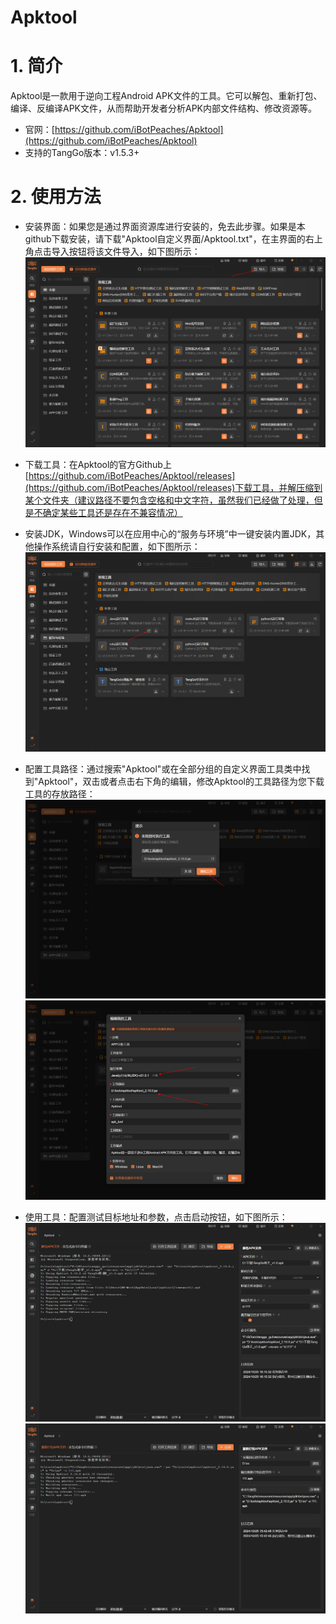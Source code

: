 # Apktool

# 1. 简介
Apktool是一款用于逆向工程Android APK文件的工具。它可以解包、重新打包、编译、反编译APK文件，从而帮助开发者分析APK内部文件结构、修改资源等。

- 官网：[https://github.com/iBotPeaches/Apktool](https://github.com/iBotPeaches/Apktool)
- 支持的TangGo版本：v1.5.3+

# 2. 使用方法
- 安装界面：如果您是通过界面资源库进行安装的，免去此步骤。如果是本github下载安装，请下载"Apktool自定义界面/Apktool.txt"，在主界面的右上角点击导入按钮将该文件导入，如下图所示：
  ![import.png](images/import.png)

- 下载工具：在Apktool的官方Github上[https://github.com/iBotPeaches/Apktool/releases](https://github.com/iBotPeaches/Apktool/releases)下载工具，并解压缩到某个文件夹（建议路径不要包含空格和中文字符，虽然我们已经做了处理，但是不确定某些工具还是存在不兼容情况）

- 安装JDK，Windows可以在应用中心的“服务与环境”中一键安装内置JDK，其他操作系统请自行安装和配置，如下图所示：
  ![jdk.png](images/jdk.png)
- 配置工具路径：通过搜索"Apktool"或在全部分组的自定义界面工具类中找到"Apktool"，双击或者点击右下角的编辑，修改Apktool的工具路径为您下载工具的存放路径：
  ![x1.png](images/x.png)
  ![x2.png](images/x2.png)
- 使用工具：配置测试目标地址和参数，点击启动按钮，如下图所示：
  ![1.jpg](images/1.jpg)
  ![2.jpg](images/2.jpg)

